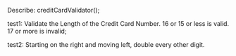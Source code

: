 Describe: creditCardValidator();

test1: Validate the Length of the Credit Card Number. 16 or 15 or less is valid. 17 or more is invalid;

test2: Starting on the right and moving left, double every other digit.
